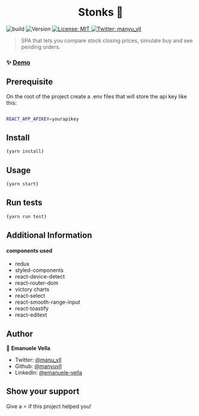 <h1 align="center">Stonks 👋</h1>
<p>
  <img alt="build" src="https://github.com/manyuvll/stonks/actions/workflows/build-deploy.yml/badge.svg" />
  <img alt="Version" src="https://img.shields.io/badge/version-0.1.0-blue.svg?cacheSeconds=2592000" />
  <a href="#" target="_blank">
    <img alt="License: MIT" src="https://img.shields.io/badge/License-MIT-yellow.svg" />
  </a>
  <a href="https://twitter.com/manyu_vll" target="_blank">
    <img alt="Twitter: manyu_vll" src="https://img.shields.io/twitter/follow/manyu_vll.svg?style=social" />
  </a>
</p>

> SPA that lets you compare stock closing prices, simulate buy and see pending orders.

### ✨ [Demo](https://manyuvll.github.io/stonks)

## Prerequisite

On the root of the project create a .env files that will store the api key like this:

```sh

REACT_APP_APIKEY=yourapikey

```

## Install

```sh
(yarn install)
```

## Usage

```sh
(yarn start)
```

## Run tests

```sh
(yarn run test)
```

## Additional Information

#### components used

- redux
- styled-components
- react-device-detect
- react-router-dom
- victory charts
- react-select
- react-smooth-range-input
- react-toastify
- react-editext

## Author

👤 **Emanuele Vella**

- Twitter: [@manu_vll](https://twitter.com/manyu_vll)
- Github: [@manyuvll](https://github.com/manyuvll)
- LinkedIn: [@emanuele-vella](https://linkedin.com/in/emanuele-vella)

## Show your support

Give a ⭐️ if this project helped you!
